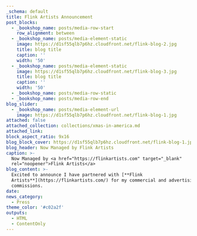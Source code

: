 ```yaml
---
_schema: default
title: Flink Artists Announcement
post_blocks:
  - _bookshop_name: posts/media-row-start
    row_alignment: between
  - _bookshop_name: posts/media-element-static
    image: https://d1sf55qlb7p6hz.cloudfront.net/flink-blog-2.jpg
    title: blog title
    caption: ''
    width: '50'
  - _bookshop_name: posts/media-element-static
    image: https://d1sf55qlb7p6hz.cloudfront.net/flink-blog-3.jpg
    title: blog title
    caption: ''
    width: '50'
  - _bookshop_name: posts/media-row-static
  - _bookshop_name: posts/media-row-end
blog_slider:
  - _bookshop_name: posts/media-element-url
    image: https://d1sf55qlb7p6hz.cloudfront.net/flink-blog-1.jpg
attached: false
attached_collection: collections/xmas-in-america.md
attached_link:
block_aspect_ratio: 9x16
blog_block_cover: https://d1sf55qlb7p6hz.cloudfront.net/flink-blog-1.jpg
blog_header: Now Managed by Flink Artists
caption: >-
  Now Managed by <a href="https://flinkartists.com" target="_blank"
  rel="noopener">Flink Artists</a>
blog_content: >-
  Excited to announce I have partnered with [**Flink
  Artists**](https://flinkartists.com/) for my commercial and advertising
  commissions.
date:
news_category:
  - Press
theme_color: '#c02a2f'
outputs:
  - HTML
  - ContentOnly
---
```


